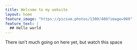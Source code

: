 ```yaml
---
title: Welcome to my website
layout: home
feature_image: "https://picsum.photos/1300/400?image=989"
feature_text: |
  ## Hello world
---
```


There isn't much going on here yet, but watch this space